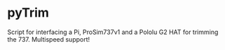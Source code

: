 # pyTrim
Script for interfacing a Pi, ProSim737v1 and a Pololu G2 HAT for trimming the 737. Multispeed support! 
